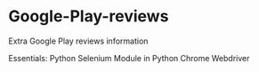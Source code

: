 # Google-Play-reviews
Extra Google Play reviews information

Essentials:
    Python
    Selenium Module in Python
    Chrome Webdriver
